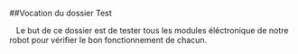 ##Vocation du dossier Test

&nbsp;&nbsp;&nbsp;Le but de ce dossier est de tester tous les modules éléctronique de notre robot pour vérifier le bon fonctionnement de chacun.